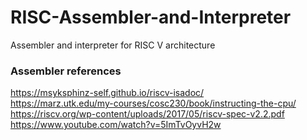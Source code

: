 # RISC-Assembler-and-Interpreter
Assembler and interpreter for RISC V architecture

### Assembler references
https://msyksphinz-self.github.io/riscv-isadoc/  
https://marz.utk.edu/my-courses/cosc230/book/instructing-the-cpu/  
https://riscv.org/wp-content/uploads/2017/05/riscv-spec-v2.2.pdf  
https://www.youtube.com/watch?v=5ImTvOyvH2w  